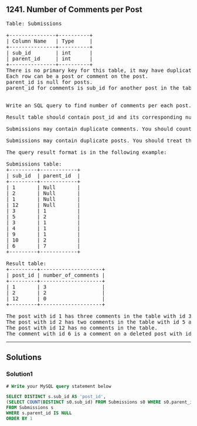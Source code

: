 ## 1241. Number of Comments per Post

<pre>
Table: Submissions

+---------------+----------+
| Column Name   | Type     |
+---------------+----------+
| sub_id        | int      |
| parent_id     | int      |
+---------------+----------+
There is no primary key for this table, it may have duplicate rows.
Each row can be a post or comment on the post.
parent_id is null for posts.
parent_id for comments is sub_id for another post in the table.
 

Write an SQL query to find number of comments per each post.

Result table should contain post_id and its corresponding number_of_comments, and must be sorted by post_id in ascending order.

Submissions may contain duplicate comments. You should count the number of unique comments per post.

Submissions may contain duplicate posts. You should treat them as one post.

The query result format is in the following example:

Submissions table:
+---------+------------+
| sub_id  | parent_id  |
+---------+------------+
| 1       | Null       |
| 2       | Null       |
| 1       | Null       |
| 12      | Null       |
| 3       | 1          |
| 5       | 2          |
| 3       | 1          |
| 4       | 1          |
| 9       | 1          |
| 10      | 2          |
| 6       | 7          |
+---------+------------+

Result table:
+---------+--------------------+
| post_id | number_of_comments |
+---------+--------------------+
| 1       | 3                  |
| 2       | 2                  |
| 12      | 0                  |
+---------+--------------------+

The post with id 1 has three comments in the table with id 3, 4 and 9. The comment with id 3 is repeated in the table, we counted it only once.
The post with id 2 has two comments in the table with id 5 and 10.
The post with id 12 has no comments in the table.
The comment with id 6 is a comment on a deleted post with id 7 so we ignored it.
</pre>

-----------------------------------------------------------
## Solutions
### Solution1
```sql
# Write your MySQL query statement below

SELECT DISTINCT s.sub_id AS 'post_id', 
(SELECT COUNT(DISTINCT s0.sub_id) FROM Submissions s0 WHERE s0.parent_id = s.sub_id) AS 'number_of_comments'
FROM Submissions s
WHERE s.parent_id IS NULL
ORDER BY 1
```
